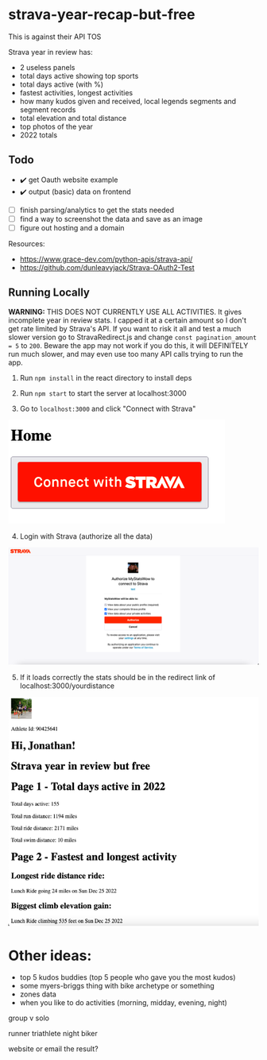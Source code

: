 # strava-year-recap-but-free

This is against their API TOS

Strava year in review has:
- 2 useless panels
- total days active showing top sports
- total days active (with %)
- fastest activities, longest activities
- how many kudos given and received, local legends segments and segment records
- total elevation and total distance
- top photos of the year
- 2022 totals

## Todo
- ✔️ get Oauth website example
- ✔️ output (basic) data on frontend
- [ ] finish parsing/analytics to get the stats needed
- [ ] find a way to screenshot the data and save as an image
- [ ] figure out hosting and a domain

Resources:
- https://www.grace-dev.com/python-apis/strava-api/
- https://github.com/dunleavyjack/Strava-OAuth2-Test

## Running Locally

**WARNING:** THIS DOES NOT CURRENTLY USE ALL ACTIVITIES. It gives incomplete year in review stats. I capped it at a certain amount so I don't get rate limited by Strava's API. If you want to risk it all and test a much slower version go to StravaRedirect.js and change `const pagination_amount = 5` to `200`. Beware the app may not work if you do this, it will DEFINITELY run much slower, and may even use too many API calls trying to run the app.

1. Run `npm install` in the react directory to install deps

2. Run `npm start` to start the server at localhost:3000

3. Go to `localhost:3000` and click "Connect with Strava"

![Alt text](assets/home.png)

4. Login with Strava (authorize all the data)

![Alt text](assets/strava_login.png)

5. If it loads correctly the stats should be in the redirect link of localhost:3000/yourdistance

![Alt text](assets/stats_example.png)


# Other ideas:
- top 5 kudos buddies (top 5 people who gave you the most kudos)
- some myers-briggs thing with bike archetype or something
- zones data
- when you like to do activities (morning, midday, evening, night)

group v solo

runner
triathlete
night biker

website or email the result?
